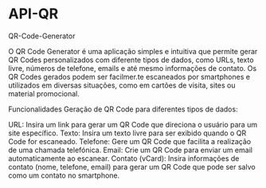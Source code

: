 # API-QR
QR-Code-Generator

O QR Code Generator é uma aplicação simples e intuitiva que permite gerar QR Codes personalizados com diferente tipos de dados, como URLs, texto livre, números de telefone, emails e até mesmo informações de contato. Os QR Codes gerados podem ser facilmer.te escaneados por smartphones e utilizados em diversas situações, como em cartões de visita, sites ou material promocional.

Funcionalidades Geração de QR Code para diferentes tipos de dados:

URL: Insira um link para gerar um QR Code que direciona o usuário para um site específico. Texto: Insira um texto livre para ser exibido quando o QR Code for escaneado. Telefone: Gere um QR Code que facilita a realização de uma chamada telefónica. Email: Crie um QR Code para enviar um email automaticamente ao escanear. Contato (vCard): Insira informações de contato (nome, telefone, email) para gerar um QR Code que pode ser salvo como um contato no smartphone.
